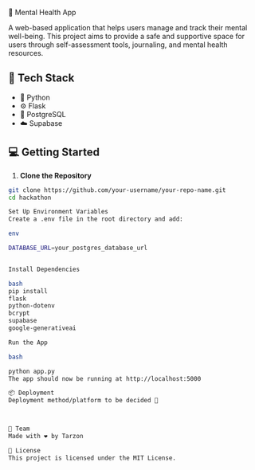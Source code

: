 🧠 Mental Health App

A web-based application that helps users manage and track their mental well-being. This project aims to provide a safe and supportive space for users through self-assessment tools, journaling, and mental health resources.

## 🚀 Tech Stack

- 🐍 Python  
- ⚙️ Flask  
- 🐘 PostgreSQL  
- ☁️ Supabase  

## 💻 Getting Started

1. **Clone the Repository**

```bash
git clone https://github.com/your-username/your-repo-name.git
cd hackathon

Set Up Environment Variables
Create a .env file in the root directory and add:

env

DATABASE_URL=your_postgres_database_url


Install Dependencies

bash
pip install 
flask
python-dotenv
bcrypt
supabase
google-generativeai

Run the App

bash

python app.py
The app should now be running at http://localhost:5000

📦 Deployment
Deployment method/platform to be decided 🚧



🙌 Team
Made with ❤️ by Tarzon

📃 License
This project is licensed under the MIT License.
